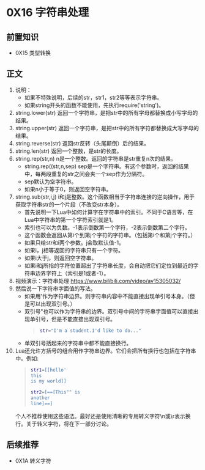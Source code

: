 # 0X16 字符串处理

## 前置知识

* 0X15 类型转换

## 正文

1. 说明：
    * 如果不特殊说明，后续的str，str1，str2等等表示字符串。
    * 如果string开头的函数不能使用，先执行require('string')。
1. string.lower(str) 返回一个字符串，是把str中的所有字母都替换成小写字母的结果。
1. string.upper(str) 返回一个字符串，是把str中的所有字符都替换成大写字母的结果。
1. string.reverse(str) 返回str反转（头尾颠倒）后的结果。
1. string.len(str) 返回一个整数，是str的长度。
1. string.rep(str,n) n是一个整数。返回的字符串是str重复n次的结果。
    * string.rep((str,n,sep) sep是一个字符串。有这个参数时，返回的结果中，每两段重复的str之间会夹一个sep作为分隔符。
    * sep默认为空字符串。
    * 如果n小于等于0，则返回空字符串。
1. string.sub(str,i,j) i和j是整数。这个函数相当于字符串连接的逆向操作，用于获取字符串str的一个片段（不改变str本身）。
    * 首先说明一下Lua中如何计算字在字符串中的索引。不同于C语言等，在Lua中字符串的第一个字符索引就是1。
    * 索引也可以为负数。-1表示倒数第一个字符，-2表示倒数第二个字符。
    * 这个函数会返回从第i个到第j个字符的字符串。（包括第i个和第j个字符。）
    * 如果只给str和i两个参数。j会取默认值-1。
    * 如果i，j相等返回的字符串只有一个字符。
    * 如果i大于j，则返回空字符串。
    * 如果i和j所指的字符位置超出了字符串长度，会自动把它们定位到最近的字符串边界字符上（索引是1或者-1）。
1. 视频演示：字符串处理 <https://www.bilibili.com/video/av15305032/>
1. 然后说一下字符串字面值的写法。
    * 如果用'作为字符串边界。则字符串内容中不能直接出现单引号本身。（但是可以出现双引号。）
    * 双引号"也可以作为字符串的边界。双引号中间的字符串字面值可以直接出现单引号，但是不能直接出现双引号。
        >```lua
        >str="I'm a student.I'd like to do..."
        >```
    * 单双引号括起来的字符串中都不能直接换行。
1. Lua还允许方括号的组合用作字符串边界。它们会把所有换行也包括在字符串中。例如:
    >```lua
    >str1=[[hello'
    >this
    >is my world]]
    >
    >str2=[==[This"" is
    > another
    >line]==]
    >```
    个人不推荐使用这些语法。最好还是使用清晰的专用转义字符\n或\r表示换行。关于转义字符，将在下一部分讨论。

## 后续推荐

* 0X1A 转义字符
